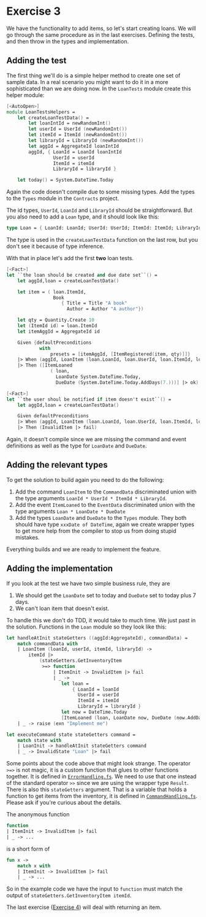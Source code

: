 # Exercise 3

We have the functionality to add items, so let's start creating loans. We will go through the same procedure as in the last exercises. Defining the tests, and then throw in the types and implementation.

## Adding the test

The first thing we'll do is a simple helper method to create one set of sample data. In a real scenario you might want to do it in a more sophisticated than we are doing now. In the `LoanTests` module create this helper module:

```fsharp
[<AutoOpen>]
module LoanTestsHelpers =
    let createLoanTestData() =
        let loanIntId = newRandomInt()
        let userId = UserId (newRandomInt())
        let itemId = ItemId (newRandomInt())
        let libraryId = LibraryId (newRandomInt())
        let aggId = AggregateId loanIntId
        aggId, { LoanId = LoanId loanIntId
                 UserId = userId
                 ItemId = itemId
                 LibraryId = libraryId }

    let today() = System.DateTime.Today
```

Again the code doesn't compile due to some missing types. Add the types to the `Types` module in the `Contracts` project.

The id types, `UserId`, `LoanId` and `LibraryId` should be straightforward. But you also need to add a `Loan` type, and it should look like this:

```fsharp
type Loan = { LoanId: LoanId; UserId: UserId; ItemId: ItemId; LibraryId: LibraryId }
```

The type is used in the `createLoanTestData` function on the last row, but you don't see it because of type inference.

With that in place let's add the first **two** loan tests.

```fsharp
[<Fact>]
let ``the loan should be created and due date set``() =
    let aggId,loan = createLoanTestData()

    let item = ( loan.ItemId,
                 Book
                    { Title = Title "A book"
                      Author = Author "A author"})

    let qty = Quantity.Create 10
    let (ItemId id) = loan.ItemId
    let itemAggId = AggregateId id

    Given {defaultPreconditions
            with
                presets = [itemAggId, [ItemRegistered(item, qty)]]}
    |> When (aggId, LoanItem (loan.LoanId, loan.UserId, loan.ItemId, loan.LibraryId))
    |> Then ([ItemLoaned
                ( loan,
                  LoanDate System.DateTime.Today,
                  DueDate (System.DateTime.Today.AddDays(7.)))] |> ok)

[<Fact>]
let ``the user shoul be notified if item doesn't exist``() =
    let aggId,loan = createLoanTestData()

    Given defaultPreconditions
    |> When (aggId, LoanItem (loan.LoanId, loan.UserId, loan.ItemId, loan.LibraryId))
    |> Then (InvalidItem |> fail)
  ```

Again, it doesn't compile since we are missing the command and event definitions as well as the type for `LoanDate` and `DueDate`.

## Adding the relevant types

To get the solution to build again you need to do the following:

1. Add the command `LoanItem` to the `CommandData` discriminated union with the type arguments `LoanId * UserId * ItemId * LibraryId`.
2. Add the event `ItemLoaned` to the `EventData` discriminated union with the type arguments `Loan * LoanDate * DueDate`
3. Add the types `LoanDate` and `DueDate` to the `Types` module. They both should have type `xxxDate of DateTime`, again we create wrapper types to get more help from the compiler to stop us from doing stupid mistakes.

Everything builds and we are ready to implement the feature.

## Adding the implementation

If you look at the test we have two simple business rule, they are
1. We should get the `LoanDate` set to today and `DueDate` set to today plus 7 days.
2. We can't loan item that doesn't exist.

To handle this we don't do TDD, it would take to much time. We just past in the solution. Functions in the `Loan` module so they look like this:

```fsharp
let handleAtInit stateGetters ((aggId:AggregateId), commandData) =
    match commandData with
    | LoanItem (loanId, userId, itemId, libraryId) ->
        itemId |>
            (stateGetters.GetInventoryItem
             >=> function
                 | ItemInit -> InvalidItem |> fail
                 | _ ->
                    let loan =
                        { LoanId = loanId
                          UserId = userId
                          ItemId = itemId
                          LibraryId = libraryId }
                    let now = DateTime.Today
                    [ItemLoaned (loan, LoanDate now, DueDate (now.AddDays(7.)))] |> ok)
    | _ -> raise (exn "Implement me")

let executeCommand state stateGetters command =
    match state with
    | LoanInit -> handleAtInit stateGetters command
    | _ -> InvalidState "Loan" |> fail
```

Some points about the code above that might look strange. The operator `>=>` is not magic, it is a custom function that glues to other functions together. It is defined in [`ErrorHandling.fs`](start/LibAAS.Infrastructure/ErrorHandling.fs). We need to use that one instead of the standard operator `>>` since we are using the wrapper type `Result`. There is also this `stateGetters` argument. That is a variable that holds a function to get items from the inventory, it is defined in [`CommandHandling.fs`](start/LibAAS.Domain/CommandHandling.fs). Please ask if you're curious about the details.

The anonymous function

```fsharp
function
| ItemInit -> InvalidItem |> fail
| _ -> ...
```

is a short form of

```fsharp
fun x ->
    match x with
    | ItemInit -> InvalidItem |> fail
    | _ -> ...
```

So in the example code we have the input to `function` must match the output of `stateGetters.GetInventoryItem itemId`.

The last exercise ([Exercise 4](../ex4/README.md)) will deal with returning an item.

